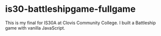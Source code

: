 # is30-battleshipgame-fullgame
This is my final for IS30A at Clovis Community College. I built a Battleship game with vanilla JavaScript. 
